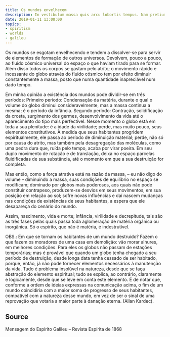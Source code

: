 ```yaml
---
title: Os mundos envelhecem
description: In vestibulum massa quis arcu lobortis tempus. Nam pretium arcu in odio vulputate luctus.
date: 2019-01-11 13:00:00
topics:
- spiritism
- worlds
- galileu
---
```


Os mundos se esgotam envelhecendo e tendem a dissolver-se para servir de elementos de formação de outros universos. Devolvem, pouco a pouco, ao fluido cósmico universal do espaço o que haviam tirado para se formar. Além disso todos os corpos se gastam pelo atrito; o movimento rápido e incessante do globo através do fluido cósmico tem por efeito diminuir constantemente a massa, posto que numa quantidade inapreciável num dado tempo.

Em minha opinião a existência dos mundos pode dividir-se em três períodos: Primeiro período: Condensação da matéria, durante o qual o volume do globo diminui consideravelmente, mas a massa continua a mesma; é o período da infância. Segundo período: Contração, solidificação da crosta, surgimento dos germes, desenvolvimento da vida até o aparecimento do tipo mais perfectível. Nesse momento o globo está em toda a sua plenitude: é a idade da virilidade; perde, mas muito pouco, seus elementos constitutivos. À medida que seus habitantes progridem espiritualmente, ele passa ao período de diminuição material; perde, não só por causa do atrito, mas também pela desagregação das moléculas, como uma pedra dura que, ruída pelo tempo, acaba por virar poeira. Em seu duplo movimento de rotação e de translação, deixa no espaço parcelas fluidificadas de sua substância, até o momento em que a sua destruição for completa.

Mas então, como a força atrativa está na razão da massa, – eu não digo do volume – diminuindo a massa, suas condições de equilíbrio no espaço se modificam; dominado por globos mais poderosos, aos quais não pode constituir contrapeso, produzem-se desvios em seus movimentos, em sua posição em relação ao sol; sofre novas influências e daí nascem mudanças nas condições de existências de seus habitantes, a espera que ele desapareça do cenário do mundo.

Assim, nascimento, vida e morte; infância, virilidade e decrepitude, tais são as três fases pelas quais passa toda aglomeração de matéria orgânica ou inorgânica. Só o espírito, que não é matéria, é indestrutível. 


OBS.: Em que se tornam os habitantes de um mundo destruído? Fazem o que fazem os moradores de uma casa em demolição: vão morar alhures, em melhores condições. Para eles os globos não passam de estações temporárias; mas é provável que quando um globo tenha chegado a seu período de destruição, desde longa data tenha cessado de ser habitado, porque, então, já não pode fornecer elementos necessários à manutenção da vida. Tudo é problema insolúvel na natureza, desde que se faça abstração do elemento espiritual; tudo se explica, ao contrário, claramente e logicamente, desde que se leve em conta este elemento. É de notar que, conforme a ordem de ideias expressas na comunicação acima, o fim de um mundo coincidiria com a maior soma de progresso de seus habitantes, compatível com a natureza desse mundo, em vez de ser o sinal de uma reprovação que votaria a maior parte à danação eterna.
(Allan Kardec).

## Source
Mensagem do Espírito  Galileu – Revista Espírita de 1868

